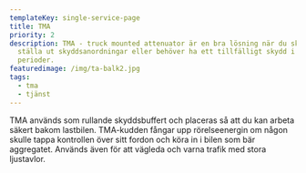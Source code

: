 ```yaml
---
templateKey: single-service-page
title: TMA
priority: 2
description: TMA - truck mounted attenuator är en bra lösning när du skall
  ställa ut skyddsanordningar eller behöver ha ett tillfälligt skydd i kortare
  perioder.
featuredimage: /img/ta-balk2.jpg
tags:
  - tma
  - tjänst
---
```

TMA används som rullande skyddsbuffert och placeras så att du kan arbeta säkert bakom lastbilen. TMA-kudden fångar upp rörelseenergin om någon skulle tappa kontrollen över sitt fordon och köra in i bilen som bär aggregatet. Används även för att vägleda och varna trafik med stora ljustavlor.
